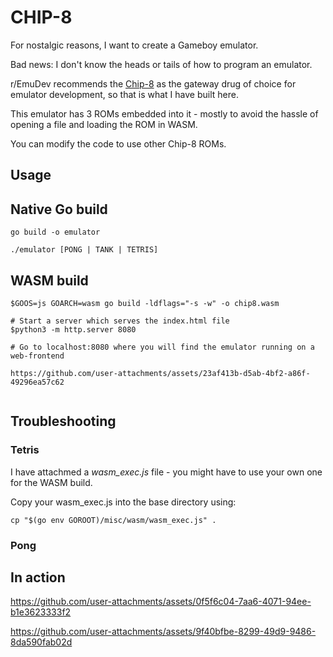 # CHIP-8

For nostalgic reasons, I want to create a Gameboy emulator.

Bad news: I don't know the heads or tails of how to program an emulator.

r/EmuDev recommends the [Chip-8](https://en.wikipedia.org/wiki/CHIP-8) as the gateway drug of choice for emulator development, so that is what I have built here.

This emulator has 3 ROMs embedded into it - mostly to avoid the hassle of opening a file and loading the ROM in WASM.

You can modify the code to use other Chip-8 ROMs.

## Usage

## Native Go build

```
go build -o emulator

./emulator [PONG | TANK | TETRIS]
```

## WASM build

```
$GOOS=js GOARCH=wasm go build -ldflags="-s -w" -o chip8.wasm

# Start a server which serves the index.html file
$python3 -m http.server 8080

# Go to localhost:8080 where you will find the emulator running on a web-frontend

https://github.com/user-attachments/assets/23af413b-d5ab-4bf2-a86f-49296ea57c62


```

## Troubleshooting

### Tetris

I have attachmed a _wasm_exec.js_ file - you might have to use your own one for the WASM build.

Copy your wasm_exec.js into the base directory using:

```
cp "$(go env GOROOT)/misc/wasm/wasm_exec.js" .
```

### Pong
## In action

https://github.com/user-attachments/assets/0f5f6c04-7aa6-4071-94ee-b1e3623333f2


https://github.com/user-attachments/assets/9f40bfbe-8299-49d9-9486-8da590fab02d





